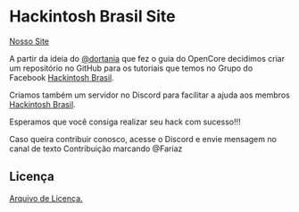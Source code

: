
# Hackintosh Brasil Site

[Nosso Site](https://hackintoshbrasil.github.io/site/)

A partir da ideia do [@dortania](https://github.com/dortania) que fez o guia do OpenCore decidimos criar um repositório no GitHub para os tutoriais
que temos no Grupo do Facebook [Hackintosh Brasil](https://www.facebook.com/groups/hackintoshbrazil/).

Criamos também um servidor no Discord para facilitar a ajuda aos membros [Hackintosh Brasil](https://discord.gg/xvYvXfsMew).

Esperamos que você consiga realizar seu hack com sucesso!!!

Caso queira contribuir conosco, acesse o Discord e envie mensagem no canal de texto Contribuição marcando @Fariaz

## Licença

[Arquivo de Licença.](./LICENSE.md)
